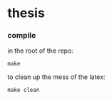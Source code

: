 # thesis


### compile
in the root of the repo:
```
make
```

to clean up the mess of the latex:
```
make clean
```

